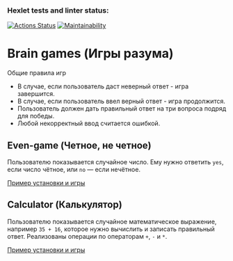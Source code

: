 ### Hexlet tests and linter status:
[![Actions Status](https://github.com/roman-markin/frontend-project-44/actions/workflows/hexlet-check.yml/badge.svg)](https://github.com/roman-markin/frontend-project-44/actions)
[![Maintainability](https://api.codeclimate.com/v1/badges/37ddd543833f7709e876/maintainability)](https://codeclimate.com/github/roman-markin/frontend-project-44/maintainability)

# Brain games (Игры разума)
Общие правила игр
* В случае, если пользователь даст неверный ответ - игра завершится.
* В случае, если пользователь ввел верный ответ - игра продолжится.
* Пользователь должен дать правильный ответ на три вопроса подряд для победы.
* Любой некорректный ввод считается ошибкой.


## Even-game (Четное, не четное)
Пользователю показывается случайное число. Ему нужно ответить `yes`, если число чётное, или `no` — если нечётное.

[Пример установки и игры](https://asciinema.org/a/EcatoUrltF0ZkPDONBBK1xR5y)

## Calculator (Калькулятор)
Пользователю показывается случайное математическое выражение, например `35 + 16`, которое нужно вычислить и записать правильный ответ. Реализованы операции по операторам `+`, `-` и `*`.

[Пример установки и игры](https://asciinema.org/a/Q4fph43mQwcroFLR0QW3rMDfJ)